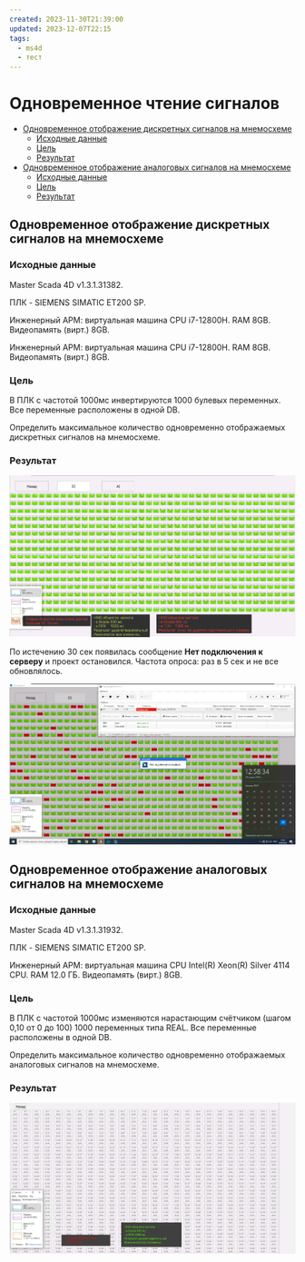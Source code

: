 ```yaml
---
created: 2023-11-30T21:39:00
updated: 2023-12-07T22:15
tags:
  - ms4d
  - тест
---
```

# Одновременное чтение сигналов

- [Одновременное отображение дискретных сигналов на мнемосхеме](#%D0%9E%D0%B4%D0%BD%D0%BE%D0%B2%D1%80%D0%B5%D0%BC%D0%B5%D0%BD%D0%BD%D0%BE%D0%B5-%D0%BE%D1%82%D0%BE%D0%B1%D1%80%D0%B0%D0%B6%D0%B5%D0%BD%D0%B8%D0%B5-%D0%B4%D0%B8%D1%81%D0%BA%D1%80%D0%B5%D1%82%D0%BD%D1%8B%D1%85-%D1%81%D0%B8%D0%B3%D0%BD%D0%B0%D0%BB%D0%BE%D0%B2-%D0%BD%D0%B0-%D0%BC%D0%BD%D0%B5%D0%BC%D0%BE%D1%81%D1%85%D0%B5%D0%BC%D0%B5)
	- [Исходные данные](#%D0%98%D1%81%D1%85%D0%BE%D0%B4%D0%BD%D1%8B%D0%B5-%D0%B4%D0%B0%D0%BD%D0%BD%D1%8B%D0%B5)
	- [Цель](#%D0%A6%D0%B5%D0%BB%D1%8C)
	- [Результат](#%D0%A0%D0%B5%D0%B7%D1%83%D0%BB%D1%8C%D1%82%D0%B0%D1%82)
- [Одновременное отображение аналоговых сигналов на мнемосхеме](#%D0%9E%D0%B4%D0%BD%D0%BE%D0%B2%D1%80%D0%B5%D0%BC%D0%B5%D0%BD%D0%BD%D0%BE%D0%B5-%D0%BE%D1%82%D0%BE%D0%B1%D1%80%D0%B0%D0%B6%D0%B5%D0%BD%D0%B8%D0%B5-%D0%B0%D0%BD%D0%B0%D0%BB%D0%BE%D0%B3%D0%BE%D0%B2%D1%8B%D1%85-%D1%81%D0%B8%D0%B3%D0%BD%D0%B0%D0%BB%D0%BE%D0%B2-%D0%BD%D0%B0-%D0%BC%D0%BD%D0%B5%D0%BC%D0%BE%D1%81%D1%85%D0%B5%D0%BC%D0%B5)
	- [Исходные данные](#%D0%98%D1%81%D1%85%D0%BE%D0%B4%D0%BD%D1%8B%D0%B5-%D0%B4%D0%B0%D0%BD%D0%BD%D1%8B%D0%B5)
	- [Цель](#%D0%A6%D0%B5%D0%BB%D1%8C)
	- [Результат](#%D0%A0%D0%B5%D0%B7%D1%83%D0%BB%D1%8C%D1%82%D0%B0%D1%82)

## Одновременное отображение дискретных сигналов на мнемосхеме

### Исходные данные

Master Scada 4D v1.3.1.31382.

ПЛК - SIEMENS SIMATIC ET200 SP.

Инженерный АРМ: виртуальная машина CPU i7-12800H. RAM 8GB. Видеопамять (вирт.) 8GB.

Инженерный АРМ: виртуальная машина CPU i7-12800H. RAM 8GB. Видеопамять (вирт.) 8GB.

### Цель

В ПЛК с частотой 1000мс инвертируются 1000 булевых переменных. Все переменные расположены в одной DB.

Определить максимальное количество одновременно отображаемых дискретных сигналов на мнемосхеме.

### Результат

![](_файлы/475141.png)

По истечению 30 сек появилась сообщение **Нет подключения к серверу** и проект остановился. Частота опроса: раз в 5 сек и не все обновлялось.

![](_файлы/475138.png)

## Одновременное отображение аналоговых сигналов на мнемосхеме

### Исходные данные

Master Scada 4D v1.3.1.31932.

ПЛК - SIEMENS SIMATIC ET200 SP.

Инженерный АРМ: виртуальная машина CPU Intel(R) Xeon(R) Silver 4114 CPU. RAM 12.0 ГБ. Видеопамять (вирт.) 8GB.

### Цель

В ПЛК с частотой 1000мс изменяются нарастающим счётчиком (шагом 0,10 от 0 до 100) 1000 переменных типа REAL. Все переменные расположены в одной DB.

Определить максимальное количество одновременно отображаемых аналоговых сигналов на мнемосхеме.

### Результат

![](_файлы/491480.png)
